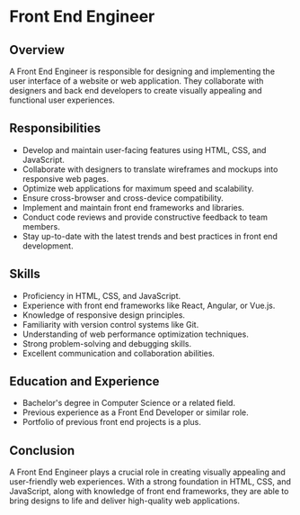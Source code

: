 # Front End Engineer

## Overview
A Front End Engineer is responsible for designing and implementing the user interface of a website or web application. They collaborate with designers and back end developers to create visually appealing and functional user experiences.

## Responsibilities
- Develop and maintain user-facing features using HTML, CSS, and JavaScript.
- Collaborate with designers to translate wireframes and mockups into responsive web pages.
- Optimize web applications for maximum speed and scalability.
- Ensure cross-browser and cross-device compatibility.
- Implement and maintain front end frameworks and libraries.
- Conduct code reviews and provide constructive feedback to team members.
- Stay up-to-date with the latest trends and best practices in front end development.

## Skills
- Proficiency in HTML, CSS, and JavaScript.
- Experience with front end frameworks like React, Angular, or Vue.js.
- Knowledge of responsive design principles.
- Familiarity with version control systems like Git.
- Understanding of web performance optimization techniques.
- Strong problem-solving and debugging skills.
- Excellent communication and collaboration abilities.

## Education and Experience
- Bachelor's degree in Computer Science or a related field.
- Previous experience as a Front End Developer or similar role.
- Portfolio of previous front end projects is a plus.

## Conclusion
A Front End Engineer plays a crucial role in creating visually appealing and user-friendly web experiences. With a strong foundation in HTML, CSS, and JavaScript, along with knowledge of front end frameworks, they are able to bring designs to life and deliver high-quality web applications.